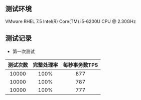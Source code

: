 
## 测试环境

VMware
RHEL 7.5
Intel(R) Core(TM) i5-6200U CPU @ 2.30GHz

## 测试记录

- 第一次测试

| 测试次数 | 完整处理率 | 每秒事务数TPS |   
|:-------:|:---------:|:-------------:|
|  10000  |   100%    |      877      |
|  10000  |   100%    |      787      |
|  10000  |   100%    |      777      |